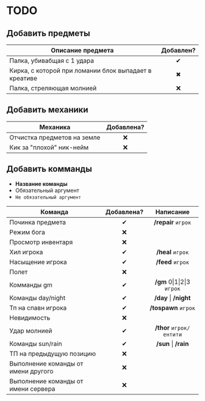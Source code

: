 # TODO
## Добавить предметы
| Описание предмета | Добавлен? |
|----------------|:---------:|
|Палка, убивабщая с 1 удара|✔|
|Кирка, с которой при ломании блок выпадает в креативе|✖|
|Палка, стреляющая молнией|❌|
## Добавить механики
| Механика | Добавлена? |
|----------------|:---------:|
|Отчистка предметов на земле|❌|
|Кик за "плохой" ник-нейм|❌|
## Добавить комманды
 * **Название команды**
 * Обязательный аргумент
 * `Не обязательный аргумент`

| Команда | Добавлена? | Написание |
|----------------|:---------:|:---------:|
|Починка предмета |✔| **/repair** `игрок` |
|Режим бога |❌||
|Просмотр инвентаря |❌||
|Хил игрока|✔| **/heal** `игрок` |
|Насыщение игрока|✔| **/feed** `игрок` |
|Полет|❌||
|Комманды gm|✔| **/gm** 0&#124;1&#124;2&#124;3 `игрок` |
|Команды day/night|✔| **/day** &#124; **/night** |
|Тп на спавн игрока|✔| **/tospawn** `игрок` |
|Невидимость|❌||
|Удар молнией|✔| **/thor** `игрок/ентити` |
|Команды sun/rain|✔| **/sun** &#124; **/rain** |
|ТП на предыдущую позицию|❌||
|Выполнение команды от имени другого|❌||
|Выполнение команды от имени сервера|❌||
